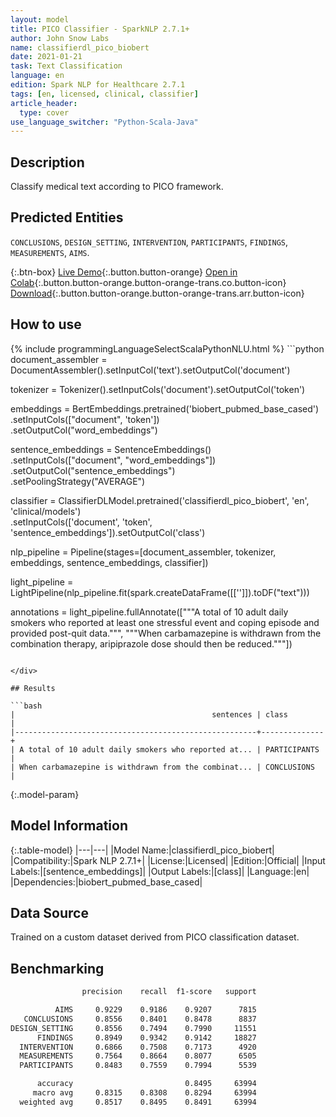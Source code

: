 ```yaml
---
layout: model
title: PICO Classifier - SparkNLP 2.7.1+
author: John Snow Labs
name: classifierdl_pico_biobert
date: 2021-01-21
task: Text Classification
language: en
edition: Spark NLP for Healthcare 2.7.1
tags: [en, licensed, clinical, classifier]
article_header:
  type: cover
use_language_switcher: "Python-Scala-Java"
---
```


## Description

Classify medical text according to PICO framework.

## Predicted Entities

`CONCLUSIONS`, `DESIGN_SETTING`, `INTERVENTION`, `PARTICIPANTS`, `FINDINGS`, `MEASUREMENTS`, `AIMS`.

{:.btn-box}
[Live Demo](https://demo.johnsnowlabs.com/healthcare/CLASSIFICATION_PICO/){:.button.button-orange}
[Open in Colab](https://colab.research.google.com/github/JohnSnowLabs/spark-nlp-workshop/blob/master/tutorials/streamlit_notebooks/healthcare/CLINICAL_CLASSIFICATION.ipynb){:.button.button-orange.button-orange-trans.co.button-icon}
[Download](https://s3.amazonaws.com/auxdata.johnsnowlabs.com/clinical/models/classifierdl_pico_biobert_en_2.7.1_2.4_1611248887230.zip){:.button.button-orange.button-orange-trans.arr.button-icon}

## How to use



<div class="tabs-box" markdown="1">
{% include programmingLanguageSelectScalaPythonNLU.html %}
```python
document_assembler = DocumentAssembler().setInputCol('text').setOutputCol('document')

tokenizer = Tokenizer().setInputCols('document').setOutputCol('token')

embeddings = BertEmbeddings.pretrained('biobert_pubmed_base_cased')\
    .setInputCols(["document", 'token'])\
    .setOutputCol("word_embeddings")

sentence_embeddings = SentenceEmbeddings() \
      .setInputCols(["document", "word_embeddings"]) \
      .setOutputCol("sentence_embeddings") \
      .setPoolingStrategy("AVERAGE")

classifier = ClassifierDLModel.pretrained('classifierdl_pico_biobert', 'en', 'clinical/models')\
    .setInputCols(['document', 'token', 'sentence_embeddings']).setOutputCol('class')

nlp_pipeline = Pipeline(stages=[document_assembler, tokenizer, embeddings, sentence_embeddings, classifier])

light_pipeline = LightPipeline(nlp_pipeline.fit(spark.createDataFrame([['']]).toDF("text")))

annotations = light_pipeline.fullAnnotate(["""A total of 10 adult daily smokers who reported at least one stressful event and coping episode and provided post-quit data.""", """When carbamazepine is withdrawn from the combination therapy, aripiprazole dose should then be reduced."""])

```

</div>

## Results

```bash
|                                            sentences | class        |
|------------------------------------------------------+--------------+
| A total of 10 adult daily smokers who reported at... | PARTICIPANTS |
| When carbamazepine is withdrawn from the combinat... | CONCLUSIONS  |

```

{:.model-param}
## Model Information

{:.table-model}
|---|---|
|Model Name:|classifierdl_pico_biobert|
|Compatibility:|Spark NLP 2.7.1+|
|License:|Licensed|
|Edition:|Official|
|Input Labels:|[sentence_embeddings]|
|Output Labels:|[class]|
|Language:|en|
|Dependencies:|biobert_pubmed_base_cased|

## Data Source

Trained on a custom dataset derived from PICO classification dataset.

## Benchmarking

```bash
                precision    recall  f1-score   support

          AIMS     0.9229    0.9186    0.9207      7815
   CONCLUSIONS     0.8556    0.8401    0.8478      8837
DESIGN_SETTING     0.8556    0.7494    0.7990     11551
      FINDINGS     0.8949    0.9342    0.9142     18827
  INTERVENTION     0.6866    0.7508    0.7173      4920
  MEASUREMENTS     0.7564    0.8664    0.8077      6505
  PARTICIPANTS     0.8483    0.7559    0.7994      5539

      accuracy                         0.8495     63994
     macro avg     0.8315    0.8308    0.8294     63994
  weighted avg     0.8517    0.8495    0.8491     63994

```